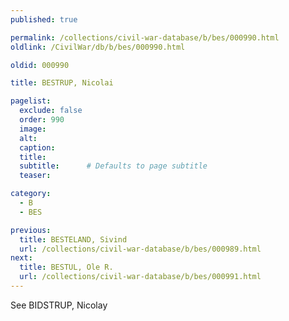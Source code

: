 ```yaml
---
published: true

permalink: /collections/civil-war-database/b/bes/000990.html
oldlink: /CivilWar/db/b/bes/000990.html

oldid: 000990

title: BESTRUP, Nicolai

pagelist:
  exclude: false
  order: 990
  image: 
  alt:
  caption:
  title:
  subtitle:      # Defaults to page subtitle
  teaser:

category: 
  - B 
  - BES

previous:
  title: BESTELAND, Sivind
  url: /collections/civil-war-database/b/bes/000989.html  
next:
  title: BESTUL, Ole R.
  url: /collections/civil-war-database/b/bes/000991.html   
---
```

See BIDSTRUP, Nicolay